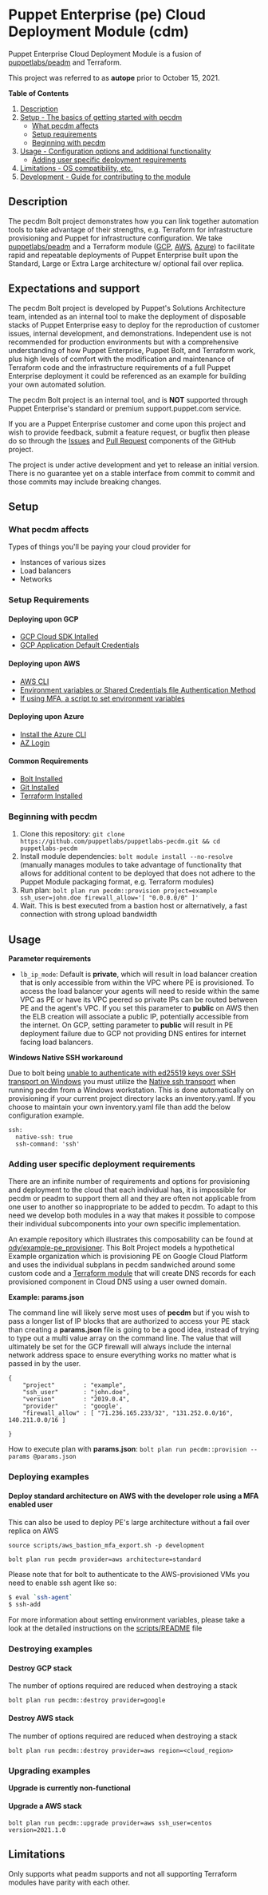 # Puppet Enterprise (pe) Cloud Deployment Module (cdm)

Puppet Enterprise Cloud Deployment Module is a fusion of [puppetlabs/peadm](https://github.com/puppetlabs/puppetlabs-peadm) and Terraform.

This project was referred to as **autope** prior to October 15, 2021.

**Table of Contents**

1. [Description](#description)
2. [Setup - The basics of getting started with pecdm](#setup)
    * [What pecdm affects](#what-pecdm-affects)
    * [Setup requirements](#setup-requirements)
    * [Beginning with pecdm](#beginning-with-pecdm)
3. [Usage - Configuration options and additional functionality](#usage)
    * [Adding user specific deployment requirements](#adding-user-specific-deployment-requirements)
4. [Limitations - OS compatibility, etc.](#limitations)
5. [Development - Guide for contributing to the module](#development)

## Description

The pecdm Bolt project demonstrates how you can link together automation tools to take advantage of their strengths, e.g. Terraform for infrastructure provisioning and Puppet for infrastructure configuration. We take [puppetlabs/peadm](https://github.com/puppetlabs/puppetlabs-peadm) and a Terraform module ([GCP](https://github.com/puppetlabs/terraform-google-pe_arch), [AWS](https://github.com/puppetlabs/terraform-aws-pe_arch), [Azure](https://github.com/puppetlabs/terraform-azure-pe_arch)) to facilitate rapid and repeatable deployments of Puppet Enterprise built upon the Standard, Large or Extra Large architecture w/ optional fail over replica.

## Expectations and support

The pecdm Bolt project is developed by Puppet's Solutions Architecture team, intended as an internal tool to make the deployment of disposable stacks of Puppet Enterprise easy to deploy for the reproduction of customer issues, internal development, and demonstrations. Independent use is not recommended for production environments but with a comprehensive understanding of how Puppet Enterprise, Puppet Bolt, and Terraform work, plus high levels of comfort with the modification and maintenance of Terraform code and the infrastructure requirements of a full Puppet Enterprise deployment it could be referenced as an example for building your own automated solution.

The pecdm Bolt project is an internal tool, and is **NOT** supported through Puppet Enterprise's standard or premium support.puppet.com service.

If you are a Puppet Enterprise customer and come upon this project and wish to provide feedback, submit a feature request, or bugfix then please do so through the [Issues](https://github.com/puppetlabs/puppetlabs-pecdm/issues) and [Pull Request](https://github.com/puppetlabs/puppetlabs-pecdm/pulls) components of the GitHub project.

The project is under active development and yet to release an initial version. There is no guarantee yet on a stable interface from commit to commit and those commits may include breaking changes.

## Setup

### What pecdm affects

Types of things you'll be paying your cloud provider for

* Instances of various sizes
* Load balancers
* Networks

### Setup Requirements

#### Deploying upon GCP
* [GCP Cloud SDK Intalled](https://cloud.google.com/sdk/docs/quickstarts)
* [GCP Application Default Credentials](https://cloud.google.com/sdk/gcloud/reference/auth/application-default/)

#### Deploying upon AWS
* [AWS CLI](https://docs.aws.amazon.com/cli/latest/userguide/install-cliv2.html)
* [Environment variables or Shared Credentials file Authentication Method](https://www.terraform.io/docs/providers/aws/index.html#authentication)
* [If using MFA, a script to set environment variables](scripts/aws_bastion_mfa_export.sh)

#### Deploying upon Azure
* [Install the Azure CLI](https://docs.microsoft.com/en-us/cli/azure/install-azure-cli)
* [AZ Login](https://registry.terraform.io/providers/hashicorp/azurerm/latest/docs#authenticating-to-azure)

#### Common Requirements
* [Bolt Installed](https://puppet.com/docs/bolt/latest/bolt_installing.html)
* [Git Installed](https://git-scm.com/downloads)
* [Terraform Installed](https://www.terraform.io/downloads.html)

### Beginning with pecdm

1. Clone this repository: `git clone https://github.com/puppetlabs/puppetlabs-pecdm.git && cd puppetlabs-pecdm`
2. Install module dependencies: `bolt module install --no-resolve` (manually manages modules to take advantage of functionality that allows for additional content to be deployed that does not adhere to the Puppet Module packaging format, e.g. Terraform modules)
3. Run plan: `bolt plan run pecdm::provision project=example ssh_user=john.doe firewall_allow='[ "0.0.0.0/0" ]'`
4. Wait. This is best executed from a bastion host or alternatively, a fast connection with strong upload bandwidth

## Usage

**Parameter requirements**

* `lb_ip_mode`: Default is **private**, which will result in load balancer creation that is only accessible from within the VPC where PE is provisioned. To access the load balancer your agents will need to reside within the same VPC as PE or have its VPC peered so private IPs can be routed between PE and the agent's VPC. If you set this parameter to **public** on AWS then the ELB creation will associate a public IP, potentially accessible from the internet. On GCP, setting parameter to **public** will result in PE deployment failure due to GCP not providing DNS entires for internet facing load balancers.

**Windows Native SSH workaround**

Due to bolt being [unable to authenticate with ed25519 keys over SSH transport on Windows](https://puppet.com/docs/bolt/latest/bolt_known_issues.html#unable-to-authenticate-with-ed25519-keys-over-ssh-transport-on-windows) you must utilize the [Native ssh transport](https://puppet.com/docs/bolt/latest/experimental_features.html#native-ssh-transport) when running pecdm from a Windows workstation. This is done automatically on provisioning if your current project directory lacks an inventory.yaml. If you choose to maintain your own inventory.yaml file than add the below configuration example.

```
ssh:
  native-ssh: true
  ssh-command: 'ssh' 
```

### Adding user specific deployment requirements

There are an infinite number of requirements and options for provisioning and deployment to the cloud that each individual has, it is impossible for pecdm or peadm to support them all and they are often not applicable from one user to another so inappropriate to be added to pecdm. To adapt to this need we develop both modules in a way that makes it possible to compose their individual subcomponents into your own specific implementation.

An example repository which illustrates this composability can be found at [ody/example-pe_provisioner](https://github.com/ody/example-pe_provisioner/tree/main/plans). This Bolt Project models a hypothetical Example organization which is provisioning PE on Google Cloud Platform and uses the individual subplans in pecdm sandwiched around some custom code and a [Terraform module](https://github.com/ody/terraform-example-pe_dns) that will create DNS records for each provisioned component in Cloud DNS using a user owned domain.  

**Example: params.json**

The command line will likely serve most uses of **pecdm** but if you wish to pass a longer list of IP blocks that are authorized to access your PE stack than creating a **params.json** file is going to be a good idea, instead of trying to type out a multi value array on the command line. The value that will ultimately be set for the GCP firewall will always include the internal network address space to ensure everything works no matter what is passed in by the user.

```
{
    "project"        : "example",
    "ssh_user"       : "john.doe",
    "version"        : "2019.0.4",
    "provider"       : "google',
    "firewall_allow" : [ "71.236.165.233/32", "131.252.0.0/16", 140.211.0.0/16 ]

}
```

How to execute plan with **params.json**: `bolt plan run pecdm::provision --params @params.json`

### Deploying examples

#### Deploy standard architecture on AWS with the developer role using a MFA enabled user

This can also be used to deploy PE's large architecture without a fail over replica on AWS

```
source scripts/aws_bastion_mfa_export.sh -p development

bolt plan run pecdm provider=aws architecture=standard
```

Please note that for bolt to authenticate to the AWS-provisioned VMs you need to enable ssh agent like so:

```bash
$ eval `ssh-agent`
$ ssh-add
```

For more information about setting environment variables, please take a look at the detailed instructions on the [scripts/README](scripts/README.md) file

### Destroying examples

#### Destroy GCP stack

The number of options required are reduced when destroying a stack

`bolt plan run pecdm::destroy provider=google`

#### Destroy AWS stack

The number of options required are reduced when destroying a stack

`bolt plan run pecdm::destroy provider=aws region=<cloud_region>`

### Upgrading examples

**Upgrade is currently non-functional**

#### Upgrade a AWS stack

`bolt plan run pecdm::upgrade provider=aws ssh_user=centos version=2021.1.0`

## Limitations

Only supports what peadm supports and not all supporting Terraform modules have parity with each other.
